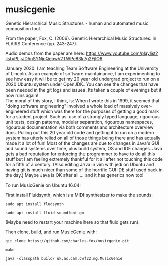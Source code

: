 # musicgenie
Genetic Hierarchical Music Structures - human and automated music composition tool.

From the paper,
Fox, C. (2006). Genetic Hierarchical Music Structures. In FLAIRS Conference (pp. 243-247).

Audio demos from the paper are here:
https://www.youtube.com/playlist?list=PLjrJD5nSYNjoQebwV7TWPe83k7g2FjIO6

January 2020: I am teaching Team Software Engineering at the University of Lincoln.   As an example of software maintainance, I am experimenting to see how easy it will be to get my 20 year old undergrad project to run on a 2020 Ubuntu system under OpenJDK.     You can see the changes that have been needed in the git logs and issues.    Its taken a couple of evenings but it now runs again!   
The moral of this story, I think, is:   When I wrote this in 1999, it seemed that "doing software engineering" involved a whole load of massively over-engineered stuff which was there for the purposes of getting a good mark for a student project. Such as: use of a strongly typed language, rigourous unit tests, design patterns, modular separation,  rigourous namespaces, rigourous documentation via both comments and architecture overview docs.   Pulling out this 20 year old code and getting it to run on a modern system has utterly relied on all of those things being there and has actually made it a lot of fun!   Most of the changes are due to changes in Java's GUI and sound systems over time, plus build system, OS and IDE changes. Java gets a bad reputation for enforcing the programmer to have to do all this stuff but I am feeling extremely thankful for it all after not touching this code for a fifth of a century.   (Also editing Java in vim with jedi on Ubuntu and having git is much nicer than some of the horrific GUI IDE stuff used back in the day.)  Maybe Java is OK after all ... and it has generics now too!

To run MusicGenie on Ubuntu 16.04:

First install Fluidsynth, which is a MIDI synthesizer to make the sounds:
```
sudo apt install fludsynth

sudo apt install fluid-soundfont-gm
```
(Maybe need to restart your machine here so that fluid gets run).

Then clone, build, and run MusicGenie with:
```
git clone https://github.com/charles-fox/musicgenie.git

make

java -classpath build/ uk.ac.cam.cwf22.mg.MusicGenie

```


